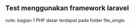 
## Test menggunakan framework laravel

note: bagian 1 PHP dasar terdapat pada folder file_single



